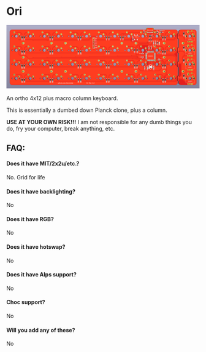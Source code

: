 # Ori
![alt text](https://github.com/dierickdie/Ori/blob/master/01_Ori_PCB.png)

An ortho 4x12 plus macro column keyboard.

This is essentially a dumbed down Planck clone, plus a column.

**USE AT YOUR OWN RISK!!!** I am not responsible for any dumb things you do, fry your computer, break anything, etc.

## FAQ:
#### Does it have MIT/2x2u/etc.? 
No. Grid for life

#### Does it have backlighting?
No

#### Does it have RGB?
No

#### Does it have hotswap?
No

#### Does it have Alps support?
No

#### Choc support?
No

#### Will you add any of these?
No